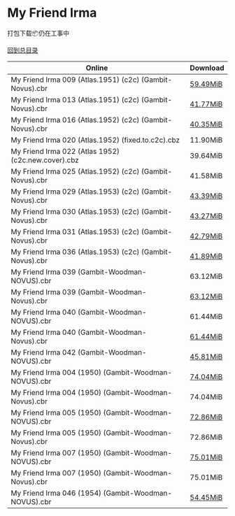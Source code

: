 # My Friend Irma

打包下载📦仍在工事中

[回到总目录](/Catalogs.md)







Online | Download
--- | ---
My Friend Irma 009 (Atlas.1951) (c2c) (Gambit-Novus).cbr | [59.49MiB](https://pan.baidu.com/s/1dEDtcPV#list/path=%2FNovus%20-%20Week%20of%202016%20Q4%2FNovus%20-%20Week%20of%202016-12-07%2F%E3%82%A6%E3%82%AB%E3%82%AB%E3%82%A6%E3%82%B3%E3%82%B9%E3%82%BB%E3%82%B7%E3%82%A8%E3%82%B7%E3%82%AF%E3%82%B9%E3%82%BF%E3%82%A4%E3%82%AB%E3%82%B7%E3%82%BB%E3%82%BF%E3%82%B3%E3%82%BD%E3%82%AF%E3%82%B3%E3%82%A6%E3%82%A6%E3%82%B3%E3%82%AB%E3%82%B5%E3%82%A6%E3%82%AB%E3%82%BD%E3%82%A6%E3%82%AA&parentPath=%2FNovus%20-%20Week%20of%202016%20Q4)
My Friend Irma 013 (Atlas.1951) (c2c) (Gambit-Novus).cbr | [41.77MiB](https://pan.baidu.com/s/1c2LcShU#list/path=%2FNovus%20-%20Week%20of%202016%20Q4%2FNovus%20-%20Week%20of%202016-11-23%2F%E3%82%AA%E3%82%BF%E3%82%AA%E3%82%BF%E3%82%AF%E3%82%AD%E3%82%B9%E3%82%B5%E3%82%B5%E3%82%A2%E3%82%AD%E3%82%A4%E3%82%B7%E3%82%B3%E3%82%BD%E3%82%BB%E3%82%AF%E3%82%B7%E3%82%BD%E3%82%AB%E3%82%AD%E3%82%BD%E3%82%A8%E3%82%A4%E3%82%BD%E3%82%BF%E3%82%A6%E3%82%BF%E3%82%A8%E3%82%AB%E3%82%A4%E3%82%BF&parentPath=%2FNovus%20-%20Week%20of%202016%20Q4)
My Friend Irma 016 (Atlas.1952) (c2c) (Gambit-Novus).cbr | [40.35MiB](https://pan.baidu.com/s/1c2LcShU#list/path=%2FNovus%20-%20Week%20of%202016%20Q4%2FNovus%20-%20Week%20of%202016-11-23%2F%E3%82%B3%E3%82%AD%E3%82%A4%E3%82%B1%E3%82%B3%E3%82%BF%E3%82%A8%E3%82%B1%E3%82%AB%E3%82%A4%E3%82%AD%E3%82%A6%E3%82%A4%E3%82%B7%E3%82%BB%E3%82%A6%E3%82%BD%E3%82%AA%E3%82%BF%E3%82%BD%E3%82%A4%E3%82%A4%E3%82%B5%E3%82%BF%E3%82%BB%E3%82%AD%E3%82%AA%E3%82%BD%E3%82%A8%E3%82%B3%E3%82%A2%E3%82%B1&parentPath=%2FNovus%20-%20Week%20of%202016%20Q4)
My Friend Irma 020 (Atlas.1952) (fixed.to.c2c).cbz | 11.90MiB
My Friend Irma 022 (Atlas 1952) (c2c.new.cover).cbz | 39.64MiB
My Friend Irma 025 (Atlas.1952) (c2c) (Gambit-Novus).cbr | 41.58MiB
My Friend Irma 029 (Atlas.1953) (c2c) (Gambit-Novus).cbr | [43.39MiB](https://pan.baidu.com/s/1dEDtcPV#list/path=%2FNovus%20-%20Week%20of%202016%20Q4%2FNovus%20-%20Week%20of%202016-12-07%2F%E3%82%B3%E3%82%A2%E3%82%B7%E3%82%A6%E3%82%BB%E3%82%B5%E3%82%AF%E3%82%AD%E3%82%AF%E3%82%A6%E3%82%AD%E3%82%B7%E3%82%A4%E3%82%AB%E3%82%BF%E3%82%AA%E3%82%A8%E3%82%A2%E3%82%AF%E3%82%B1%E3%82%B1%E3%82%AA%E3%82%A6%E3%82%AB%E3%82%BB%E3%82%A4%E3%82%A6%E3%82%A8%E3%82%A8%E3%82%AD%E3%82%BD%E3%82%AA&parentPath=%2FNovus%20-%20Week%20of%202016%20Q4)
My Friend Irma 030 (Atlas.1953) (c2c) (Gambit-Novus).cbr | [43.27MiB](https://pan.baidu.com/s/1dEDtcPV#list/path=%2FNovus%20-%20Week%20of%202016%20Q4%2FNovus%20-%20Week%20of%202016-12-07%2F%E3%82%AF%E3%82%BB%E3%82%AD%E3%82%B9%E3%82%B3%E3%82%A8%E3%82%AA%E3%82%BF%E3%82%B3%E3%82%B1%E3%82%B3%E3%82%A8%E3%82%AA%E3%82%B9%E3%82%A8%E3%82%AA%E3%82%AD%E3%82%AD%E3%82%BD%E3%82%B1%E3%82%A8%E3%82%A2%E3%82%B7%E3%82%B7%E3%82%B9%E3%82%B1%E3%82%AB%E3%82%B3%E3%82%A2%E3%82%B9%E3%82%A8%E3%82%BB&parentPath=%2FNovus%20-%20Week%20of%202016%20Q4)
My Friend Irma 031 (Atlas.1953) (c2c) (Gambit-Novus).cbr | [42.79MiB](https://pan.baidu.com/s/1c2LcShU#list/path=%2FNovus%20-%20Week%20of%202016%20Q4%2FNovus%20-%20Week%20of%202016-11-23%2F%E3%82%BB%E3%82%BB%E3%82%A2%E3%82%BB%E3%82%A4%E3%82%A8%E3%82%B1%E3%82%B1%E3%82%A2%E3%82%BD%E3%82%B9%E3%82%BD%E3%82%A8%E3%82%AA%E3%82%AA%E3%82%A8%E3%82%AF%E3%82%B7%E3%82%B1%E3%82%B5%E3%82%A4%E3%82%AF%E3%82%AD%E3%82%B3%E3%82%AB%E3%82%BD%E3%82%B9%E3%82%B3%E3%82%BB%E3%82%AA%E3%82%AB%E3%82%B7&parentPath=%2FNovus%20-%20Week%20of%202016%20Q4)
My Friend Irma 036 (Atlas.1953) (c2c) (Gambit-Novus).cbr | [41.89MiB](https://pan.baidu.com/s/1c2LcShU#list/path=%2FNovus%20-%20Week%20of%202016%20Q4%2FNovus%20-%20Week%20of%202016-11-23%2F%E3%82%A8%E3%82%A8%E3%82%A4%E3%82%B5%E3%82%AB%E3%82%BD%E3%82%B3%E3%82%A8%E3%82%A8%E3%82%AD%E3%82%BF%E3%82%BB%E3%82%B5%E3%82%AB%E3%82%BD%E3%82%B1%E3%82%A4%E3%82%A8%E3%82%B7%E3%82%AB%E3%82%B5%E3%82%B1%E3%82%B9%E3%82%BB%E3%82%A6%E3%82%A2%E3%82%B5%E3%82%A2%E3%82%A8%E3%82%A4%E3%82%BF%E3%82%BD&parentPath=%2FNovus%20-%20Week%20of%202016%20Q4)
My Friend Irma 039 (Gambit-Woodman-NOVUS).cbr | 63.12MiB
My Friend Irma 039 (Gambit-Woodman-Novus).cbr | [63.12MiB](https://pan.baidu.com/s/1jHJUC66#list/path=%2FNovus%20-%20Week%20of%202016%20Q1%2FNovus%20-%20Week%20of%202016-03-30%2F%E3%82%A6%E3%82%AD%E3%82%BD%E3%82%BF%E3%82%AA%E3%82%A6%E3%82%A6%E3%82%BF%E3%82%AB%E3%82%A4%E3%82%A4%E3%82%B3%E3%82%A4%E3%82%B5%E3%82%AF%E3%82%BF%E3%82%BF%E3%82%A2%E3%82%AF%E3%82%A2%E3%82%BD%E3%82%BF%E3%82%B7%E3%82%AA%E3%82%B9%E3%82%BF%E3%82%B3%E3%82%AD%E3%82%AD%E3%82%B1%E3%82%BB%E3%82%AF&parentPath=%2FNovus%20-%20Week%20of%202016%20Q1)
My Friend Irma 040 (Gambit-Woodman-NOVUS).cbr | 61.44MiB
My Friend Irma 040 (Gambit-Woodman-Novus).cbr | [61.44MiB](https://pan.baidu.com/s/1jHJUC66#list/path=%2FNovus%20-%20Week%20of%202016%20Q1%2FNovus%20-%20Week%20of%202016-03-30%2F%E3%82%BB%E3%82%AD%E3%82%AD%E3%82%BB%E3%82%BB%E3%82%B5%E3%82%A6%E3%82%BF%E3%82%BB%E3%82%B1%E3%82%B1%E3%82%A2%E3%82%BB%E3%82%B7%E3%82%B1%E3%82%B5%E3%82%A2%E3%82%AA%E3%82%AA%E3%82%AB%E3%82%B1%E3%82%B9%E3%82%B9%E3%82%A8%E3%82%A8%E3%82%A8%E3%82%AD%E3%82%A6%E3%82%A8%E3%82%BF%E3%82%B7%E3%82%AA&parentPath=%2FNovus%20-%20Week%20of%202016%20Q1)
My Friend Irma 042 (Gambit-Woodman-NOVUS).cbr | [45.81MiB](https://pan.baidu.com/s/1hs9zChQ#list/path=%2FNovus%20-%20Week%20of%202016%20Q2%2FNovus%20-%20Week%20of%202016-04-13%2F%E3%82%BD%E3%82%BB%E3%82%B9%E3%82%A4%E3%82%AB%E3%82%BB%E3%82%AA%E3%82%A4%E3%82%AB%E3%82%B7%E3%82%B3%E3%82%BD%E3%82%AA%E3%82%B1%E3%82%B5%E3%82%BD%E3%82%A4%E3%82%B5%E3%82%BF%E3%82%A4%E3%82%AD%E3%82%AA%E3%82%AD%E3%82%A6%E3%82%A4%E3%82%A6%E3%82%B5%E3%82%AA%E3%82%A4%E3%82%AD%E3%82%B7%E3%82%BF&parentPath=%2FNovus%20-%20Week%20of%202016%20Q2)
My Friend Irma 004 (1950) (Gambit-Woodman-NOVUS).cbr | [74.04MiB](https://pan.baidu.com/s/1qYMGmcO#list/path=%2FNovus%20-%20Week%20of%202016%20Q4%2FNovus%20-%20Week%20of%202016-12-28%2F%E3%82%AB%E3%82%AA%E3%82%B7%E3%82%AD%E3%82%BD%E3%82%BF%E3%82%AF%E3%82%AA%E3%82%B1%E3%82%B3%E3%82%A2%E3%82%B3%E3%82%B9%E3%82%AB%E3%82%A2%E3%82%B9%E3%82%BF%E3%82%A2%E3%82%AA%E3%82%A8%E3%82%BF%E3%82%A4%E3%82%BD%E3%82%AF%E3%82%BD%E3%82%AD%E3%82%AD%E3%82%BD%E3%82%B7%E3%82%AD%E3%82%B1%E3%82%A8&parentPath=%2FNovus%20-%20Week%20of%202016%20Q4)
My Friend Irma 004 (1950) (Gambit-Woodman-Novus).cbr | 74.04MiB
My Friend Irma 005 (1950) (Gambit-Woodman-NOVUS).cbr | [72.86MiB](https://pan.baidu.com/s/1pLbYJ0Z#list/path=%2FNovus%20-%20Week%20of%202017%20Q1%2FNovus%20-%20Week%20of%202017-01-11%2F%E3%82%B1%E3%82%B5%E3%82%B9%E3%82%BF%E3%82%A8%E3%82%A2%E3%82%A2%E3%82%AA%E3%82%B1%E3%82%A4%E3%82%B1%E3%82%B3%E3%82%B5%E3%82%BD%E3%82%AD%E3%82%BB%E3%82%B9%E3%82%B1%E3%82%BD%E3%82%A2%E3%82%AF%E3%82%B1%E3%82%A8%E3%82%B3%E3%82%AB%E3%82%BD%E3%82%B5%E3%82%AF%E3%82%A8%E3%82%B3%E3%82%A4%E3%82%BD&parentPath=%2FNovus%20-%20Week%20of%202017%20Q1)
My Friend Irma 005 (1950) (Gambit-Woodman-Novus).cbr | 72.86MiB
My Friend Irma 007 (1950) (Gambit-Woodman-NOVUS).cbr | [75.01MiB](https://pan.baidu.com/s/1eRQfUro#list/path=%2FNovus%20-%20Week%20of%202017%20Q1%2FNovus%20-%20Week%20of%202017-02-01%2F%E3%82%A8%E3%82%B3%E3%82%BF%E3%82%AF%E3%82%B3%E3%82%AF%E3%82%BB%E3%82%B9%E3%82%A4%E3%82%B5%E3%82%A4%E3%82%B7%E3%82%B7%E3%82%AD%E3%82%AD%E3%82%AA%E3%82%B9%E3%82%B5%E3%82%B3%E3%82%A8%E3%82%BB%E3%82%BF%E3%82%BB%E3%82%B3%E3%82%BF%E3%82%A8%E3%82%B9%E3%82%B5%E3%82%B3%E3%82%AD%E3%82%AA%E3%82%A8&parentPath=%2FNovus%20-%20Week%20of%202017%20Q1)
My Friend Irma 007 (1950) (Gambit-Woodman-Novus).cbr | 75.01MiB
My Friend Irma 046 (1954) (Gambit-Woodman-NOVUS).cbr | [54.45MiB](https://pan.baidu.com/s/1hs9zChQ#list/path=%2FNovus%20-%20Week%20of%202016%20Q2%2FNovus%20-%20Week%20of%202016-04-13%2F%E3%82%AB%E3%82%AB%E3%82%BF%E3%82%B3%E3%82%AA%E3%82%BF%E3%82%B1%E3%82%B3%E3%82%BD%E3%82%AF%E3%82%AD%E3%82%B9%E3%82%B1%E3%82%AD%E3%82%B7%E3%82%A6%E3%82%BD%E3%82%BF%E3%82%AB%E3%82%A2%E3%82%B7%E3%82%AD%E3%82%A6%E3%82%B5%E3%82%AB%E3%82%A6%E3%82%BB%E3%82%BD%E3%82%BB%E3%82%BF%E3%82%BD%E3%82%AB&parentPath=%2FNovus%20-%20Week%20of%202016%20Q2)